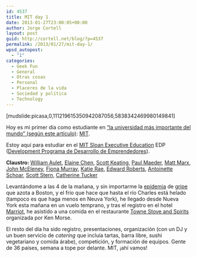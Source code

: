 ```yaml
---
id: 4537
title: MIT day 1
date: 2013-01-27T23:00:05+00:00
author: Jorge Cortell
layout: post
guid: http://cortell.net/blog/?p=4537
permalink: /2013/01/27/mit-day-1/
wpsd_autopost:
  - "1"
categories:
  - Geek Fun
  - General
  - Otras cosas
  - Personal
  - Placeres de la vida
  - Sociedad y polí­tica
  - Technology
---
```

[mudslide:picasa,0,111219615350942087056,5838342469980149841]

Hoy es mi primer día como estudiante en <a title="http://www.bostonmagazine.com/articles/2012/10/mit-important-university-world-harvard/" href="http://www.bostonmagazine.com/articles/2012/10/mit-important-university-world-harvard/" target="_blank">&#8220;la universidad más importante del mundo&#8221; (según este artículo)</a>: <a title="http://www.mit.edu/" href="http://www.mit.edu/" target="_blank">MIT</a>.

Estoy aquí para estudiar en el <a title="http://executive.mit.edu" href="http://executive.mit.edu" target="_blank">MIT Sloan Executive Education</a> EDP (<a title="http://executive.mit.edu/openenrollment/program/entrepreneurship_development_program/15" href="http://executive.mit.edu/openenrollment/program/entrepreneurship_development_program/15" target="_blank">Development Programa de Desarrollo de Emprendedores</a>).

<p id="sessionFaculty">
  <strong>Claustro: </strong><a href="http://executive.mit.edu/faculty/profile/58-william-aulet">William Aulet</a>, <a href="http://executive.mit.edu/faculty/profile/287-elaine-chen">Elaine Chen</a>, <a href="http://executive.mit.edu/faculty/profile/132-scott-keating">Scott Keating</a>, <a href="http://executive.mit.edu/faculty/profile/285-paul-maeder">Paul Maeder</a>, <a href="http://executive.mit.edu/faculty/profile/197-matt-marx">Matt Marx</a>, <a href="http://executive.mit.edu/faculty/profile/201-john-mceleney">John McEleney</a>, <a href="http://executive.mit.edu/faculty/profile/21-fiona-murray">Fiona Murray</a>, <a href="http://executive.mit.edu/faculty/profile/269-katie-rae">Katie Rae</a>, <a href="http://executive.mit.edu/faculty/profile/27-edward-roberts">Edward Roberts</a>, <a href="http://executive.mit.edu/faculty/profile/68-antoinette-schoar">Antoinette Schoar</a>, <a href="http://executive.mit.edu/faculty/profile/194-scott-stern">Scott Stern</a>, <a href="http://executive.mit.edu/faculty/profile/223-catherine-tucker">Catherine Tucker</a>
</p>

<p title="http://abcnews.go.com/Health/48-hours-bostons-massive-flu-outbreak/story?id=18215079">
  Levantándome a las 4 de la mañana, y sin importarme la <a title="http://www.boston.com/whitecoatnotes/2012/12/29/flu-hits-massachusetts-unusually-early-and-hard/5KBDMCV8mVMwbFRNqqr9pI/story.html" href="http://www.boston.com/whitecoatnotes/2012/12/29/flu-hits-massachusetts-unusually-early-and-hard/5KBDMCV8mVMwbFRNqqr9pI/story.html" target="_blank">epidemia</a> de <a title="http://abcnews.go.com/Health/48-hours-bostons-massive-flu-outbreak/story?id=18215079" href="http://abcnews.go.com/Health/48-hours-bostons-massive-flu-outbreak/story?id=18215079" target="_blank">gripe</a> que azota a Boston, y el frío que hace que hasta el río Charles está helado (tampoco es que haga menos en Neuva York), he llegado desde Nueva York esta mañana en un vuelo temprano, y tras el registro en el hotel <a title="http://www.marriott.com/hotels/travel/boscb-boston-marriott-cambridge/" href="http://www.marriott.com/hotels/travel/boscb-boston-marriott-cambridge/" target="_blank">Marriot</a>, he asistido a una comida en el restaurante <a title="http://towneboston.com/" href="http://towneboston.com/" target="_blank">Towne Stove and Spirits</a> organizada por Ken Morse.
</p>

<p title="http://abcnews.go.com/Health/48-hours-bostons-massive-flu-outbreak/story?id=18215079">
  El resto del día ha sido registro, presentaciones, organización (con un DJ y un buen servicio de <em>catering</em> que incluía tartas, barra libre, sushi vegetariano y comida árabe), competición, y formación de equipos. Gente de 36 países, semana a tope por delante. MIT, ¡ahí vamos!
</p>